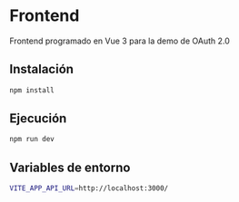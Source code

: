 # Frontend 
Frontend  programado en Vue 3 para la demo de OAuth 2.0 
## Instalación

```bash
npm install
```

## Ejecución

```bash
npm run dev
```

## Variables de entorno

```bash
VITE_APP_API_URL=http://localhost:3000/
```

